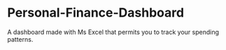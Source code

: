 # Personal-Finance-Dashboard
A dashboard made with Ms Excel that permits you to track your spending patterns.
